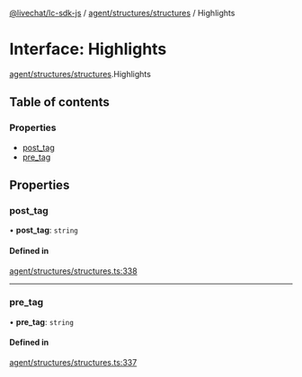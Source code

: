 [@livechat/lc-sdk-js](../README.md) / [agent/structures/structures](../modules/agent_structures_structures.md) / Highlights

# Interface: Highlights

[agent/structures/structures](../modules/agent_structures_structures.md).Highlights

## Table of contents

### Properties

- [post\_tag](agent_structures_structures.Highlights.md#post_tag)
- [pre\_tag](agent_structures_structures.Highlights.md#pre_tag)

## Properties

### post\_tag

• **post\_tag**: `string`

#### Defined in

[agent/structures/structures.ts:338](https://github.com/livechat/lc-sdk-js/blob/25e113d/src/agent/structures/structures.ts#L338)

___

### pre\_tag

• **pre\_tag**: `string`

#### Defined in

[agent/structures/structures.ts:337](https://github.com/livechat/lc-sdk-js/blob/25e113d/src/agent/structures/structures.ts#L337)
